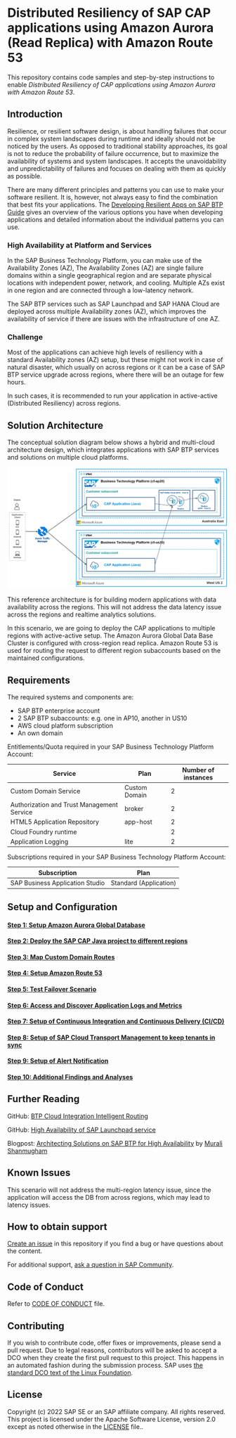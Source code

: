 
# Distributed Resiliency of SAP CAP applications using Amazon Aurora (Read Replica) with Amazon Route 53 

This repository contains code samples and step-by-step instructions to enable *Distributed Resiliency of CAP applications using Amazon Aurora with Amazon Route 53*.

## Introduction
Resilience, or resilient software design, is about handling failures that occur in complex system landscapes during runtime and ideally should not be noticed by the users. As opposed to traditional stability approaches, its goal is not to reduce the probability of failure occurrence, but to maximize the availability of systems and system landscapes. It accepts the unavoidability and unpredictability of failures and focuses on dealing with them as quickly as possible.

There are many different principles and patterns you can use to make your software resilient. It is, however, not always easy to find the combination that best fits your applications. The [Developing Resilient Apps on SAP BTP Guide](https://help.sap.com/viewer/eadaa45871804b4a974be865f627e791/Cloud/en-US/d1fe5fd8ecfb46c193221ebb991af3d7.html) gives an overview of the various options you have when developing applications and detailed information about the individual patterns you can use.

### High Availability at Platform and Services

In the SAP Business Technology Platform, you can make use of the Availability Zones (AZ),  The Availability Zones (AZ) are single failure domains within a single geographical region and are separate physical locations with independent power, network, and cooling. Multiple AZs exist in one region and are connected through a low-latency network.

The SAP BTP services such as SAP Launchpad and SAP HANA Cloud are deployed across multiple Availability zones (AZ), which improves the availability of service if there are issues with the infrastructure of one AZ.


### Challenge
Most of the applications can achieve high levels of resiliency with a standard Availability zones (AZ) setup, but these might not work in case of natural disaster, which usually on across regions or it can be a case of SAP BTP service upgrade across regions, where there will be an outage for few hours. 

In such cases, it is recommended to run your application in active-active (Distributed Resiliency) across regions. 

## Solution Architecture
The conceptual solution diagram below shows a hybrid and multi-cloud architecture design, which integrates applications with SAP BTP services and solutions on multiple cloud platforms.

![S1](./images/s1-a1.png )

This reference architecture is for building modern applications with data availability across the regions. This will not address the data latency issue across the regions and realtime analytics solutions.

In this scenario, we are going to deploy the CAP applications to multiple regions with active-active setup. The Amazon Aurora Global Data Base Cluster is configured with cross-region read replica. Amazon Route 53 is used for routing the request to different region subaccounts based on the maintained configurations.
 
## Requirements

The required systems and components are:

- SAP BTP enterprise account
- 2 SAP BTP subaccounts: e.g. one in AP10, another in US10
- AWS cloud platform subscription
- An own domain


Entitlements/Quota required in your SAP Business Technology Platform Account:

| Service                     | Plan             | Number of instances |
| --------------------------- | ---------------- | ------------------- |
| Custom Domain Service       | Custom Domain    | 2                   |
| Authorization and Trust Management Service      | broker    | 2                   |
| HTML5 Application Repository      | app-host    | 2                   |
| Cloud Foundry runtime     |     | 2                   |
| Application Logging      | lite    | 2                   |

Subscriptions required in your SAP Business Technology Platform Account:

| Subscription               | Plan                                                   |
| -------------------------- | ------------------------------------------------------ |
| SAP Business Application Studio|  Standard (Application)                                |

## Setup and Configuration

#### [Step 1: Setup Amazon Aurora Global Database](./tutorial/01-Setup%20AWS%20Aurora/README.md)

#### [Step 2: Deploy the SAP CAP Java project to different regions](./tutorial/02-Setup%20CAP%20Application/README.md)

#### [Step 3: Map Custom Domain Routes](./tutorial/03-Configuring%20Custom%20Domains/README.md)

#### [Step 4: Setup Amazon Route 53](./tutorial/04-Setup%20Route53/README.md)

#### [Step 5: Test Failover Scenario](./tutorial/05-Test%20Failover%20Scenario/README.md)

#### [Step 6: Access and Discover Application Logs and Metrics](./tutorial/06-Logging/README.md)

#### [Step 7: Setup of Continuous Integration and Continuous Delivery (CI/CD)](./tutorial/07-CICD/README.md)

#### [Step 8: Setup of SAP Cloud Transport Management to keep tenants in sync](./tutorial/08-TMS/README.md)

#### [Step 9: Setup of Alert Notification](./tutorial/09-ANS/README.md)

#### [Step 10: Additional Findings and Analyses](./tutorial/10-Additional%20Findings/README.md)

## <a name="furtherreading"></a> Further Reading

GitHub: [BTP Cloud Integration Intelligent Routing](https://github.com/SAP-samples/btp-cloud-integration-intelligent-routing)

GitHub: [High Availability of SAP Launchpad service](https://github.tools.sap/btp-use-case-factory/launchpad-ha)

Blogpost: [Architecting Solutions on SAP BTP for High Availability](https://blogs.sap.com/2021/08/17/architecting-solutions-on-sap-btp-for-high-availability/) by [Murali Shanmugham](https://people.sap.com/muralidaran.shanmugham2)


## Known Issues
This scenario will not address the multi-region latency issue, since the application will access the DB from across regions, which may lead to latency issues.

## How to obtain support
[Create an issue](https://github.com/SAP-samples/cap-distributed-resiliency/issues) in this repository if you find a bug or have questions about the content.
 
For additional support, [ask a question in SAP Community](https://answers.sap.com/questions/ask.html).
## Code of Conduct
Refer to [CODE OF CONDUCT](CODE_OF_CONDUCT.md) file.

## Contributing
If you wish to contribute code, offer fixes or improvements, please send a pull request. Due to legal reasons, contributors will be asked to accept a DCO when they create the first pull request to this project. This happens in an automated fashion during the submission process. SAP uses [the standard DCO text of the Linux Foundation](https://developercertificate.org/).

## License
Copyright (c) 2022 SAP SE or an SAP affiliate company. All rights reserved. This project is licensed under the Apache Software License, version 2.0 except as noted otherwise in the [LICENSE](LICENSE) file..
